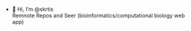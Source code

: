 - 👋 Hi, I’m @skrtis  
Remnote Repos and Seer (bioinformatics/computational biology web app)
<!---
skrtis/skrtis is a ✨ special ✨ repository because its `README.md` (this file) appears on your GitHub profile.
You can click the Preview link to take a look at your changes.
--->

